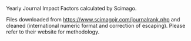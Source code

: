 Yearly Journal Impact Factors calculated by Scimago.

Files downloaded from https://www.scimagojr.com/journalrank.php and cleaned (international numeric format and correction of escaping).  Please refer to their website for methodology.
